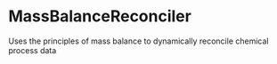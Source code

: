 # MassBalanceReconciler
Uses the principles of mass balance to dynamically reconcile chemical process data
